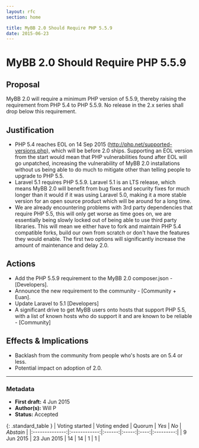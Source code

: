 ```yaml
---
layout: rfc
section: home

title: MyBB 2.0 Should Require PHP 5.5.9
date: 2015-06-23
---
```


# MyBB 2.0 Should Require PHP 5.5.9

## Proposal
 MyBB 2.0 will require a minimum PHP version of 5.5.9, thereby raising the requirement from PHP 5.4 to PHP 5.5.9. No release in the 2.x series shall drop below this requirement.

## Justification
- PHP 5.4 reaches EOL on 14 Sep 2015 (http://php.net/supported-versions.php), which will be before 2.0 ships. Supporting an EOL version from the start would mean that PHP vulnerabilities found after EOL will go unpatched, increasing the vulnerability of MyBB 2.0 installations without us being able to do much to mitigate other than telling people to upgrade to PHP 5.5.
- Laravel 5.1 requires PHP 5.5.9. Laravel 5.1 is an LTS release, which means MyBB 2.0 will benefit from bug fixes and security fixes for much longer than it would if it was using Laravel 5.0, making it a more stable version for an open source product which will be around for a long time.
- We are already encountering problems with 3rd party dependencies that require PHP 5.5, this will only get worse as time goes on, we are essentially being slowly locked out of being able to use third party libraries. This will mean we either have to fork and maintain PHP 5.4 compatible forks, build our own from scratch or don't have the features they would enable. The first two options will significantly increase the amount of maintenance and delay 2.0.

## Actions
- Add the PHP 5.5.9 requirement to the MyBB 2.0 composer.json - [Developers].
- Announce the new requirement to the community - [Community + Euan].
- Update Laravel to 5.1 [Developers]
- A significant drive to get MyBB users onto hosts that support PHP 5.5, with a list of known hosts who do support it and are known to be reliable - [Community]

## Effects & Implications
- Backlash from the community from people who's hosts are on 5.4 or less.
- Potential impact on adoption of 2.0.

---

### Metadata
- **First draft:** 4 Jun 2015
- **Author(s):** Will P
- **Status:** Accepted

{: .standard_table }
| Voting started | Voting ended | Quorum | _Yes_ | _No_ | _Abstain_ |
|:--------------:|:------------:|:------:|:-----:|:----:|:---------:|
| 9 Jun 2015     | 23 Jun 2015  | 14     | 14    | 1    | 1         |
